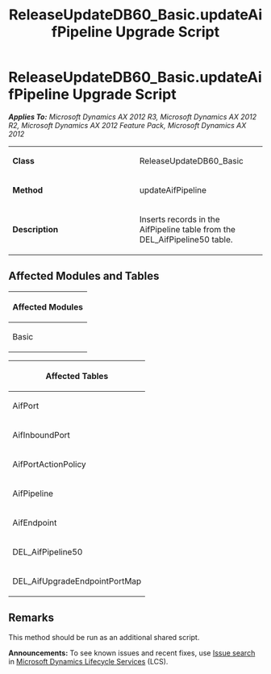 ﻿---
title: ReleaseUpdateDB60_Basic.updateAifPipeline Upgrade Script
TOCTitle: ReleaseUpdateDB60_Basic.updateAifPipeline Upgrade Script
ms:assetid: db42ec0b-811e-1ff9-e8fe-1baf87c5fad3
ms:mtpsurl: https://msdn.microsoft.com/en-us/library/JJ737165(v=AX.60)
ms:contentKeyID: 49711608
ms.date: 05/18/2015
mtps_version: v=AX.60
---

# ReleaseUpdateDB60\_Basic.updateAifPipeline Upgrade Script 


_**Applies To:** Microsoft Dynamics AX 2012 R3, Microsoft Dynamics AX 2012 R2, Microsoft Dynamics AX 2012 Feature Pack, Microsoft Dynamics AX 2012_

<table>
<colgroup>
<col style="width: 50%" />
<col style="width: 50%" />
</colgroup>
<tbody>
<tr class="odd">
<td><p><strong>Class</strong></p></td>
<td><p>ReleaseUpdateDB60_Basic</p></td>
</tr>
<tr class="even">
<td><p><strong>Method</strong></p></td>
<td><p>updateAifPipeline</p></td>
</tr>
<tr class="odd">
<td><p><strong>Description</strong></p></td>
<td><p>Inserts records in the AifPipeline table from the DEL_AifPipeline50 table.</p></td>
</tr>
</tbody>
</table>


## Affected Modules and Tables

<table>
<colgroup>
<col style="width: 100%" />
</colgroup>
<thead>
<tr class="header">
<th><p>Affected Modules</p></th>
</tr>
</thead>
<tbody>
<tr class="odd">
<td><p>Basic</p></td>
</tr>
</tbody>
</table>


<table>
<colgroup>
<col style="width: 100%" />
</colgroup>
<thead>
<tr class="header">
<th><p>Affected Tables</p></th>
</tr>
</thead>
<tbody>
<tr class="odd">
<td><p>AifPort</p></td>
</tr>
<tr class="even">
<td><p>AifInboundPort</p></td>
</tr>
<tr class="odd">
<td><p>AifPortActionPolicy</p></td>
</tr>
<tr class="even">
<td><p>AifPipeline</p></td>
</tr>
<tr class="odd">
<td><p>AifEndpoint</p></td>
</tr>
<tr class="even">
<td><p>DEL_AifPipeline50</p></td>
</tr>
<tr class="odd">
<td><p>DEL_AifUpgradeEndpointPortMap</p></td>
</tr>
</tbody>
</table>


## Remarks

This method should be run as an additional shared script.

  
**Announcements:** To see known issues and recent fixes, use [Issue search](http://go.microsoft.com/fwlink/?linkid=389258) in [Microsoft Dynamics Lifecycle Services](http://go.microsoft.com/fwlink/?linkid=306505) (LCS).


